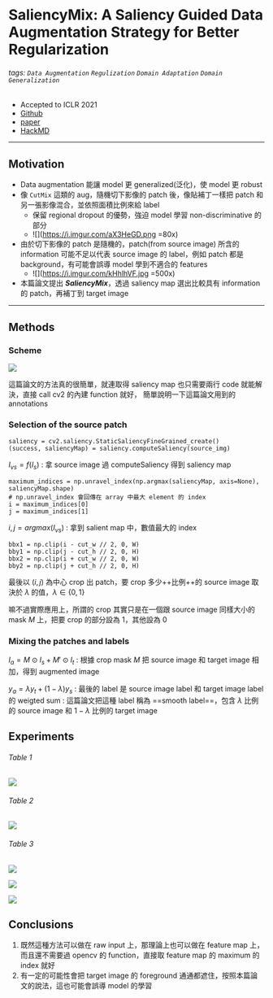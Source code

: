 # SaliencyMix: A Saliency Guided Data Augmentation Strategy for Better Regularization

###### tags: `Data Augmentation` `Regulization` `Domain Adaptation` `Domain Generalization`

- Accepted to ICLR 2021
- [Github](https://github.com/SaliencyMix/SaliencyMix)
- [paper](https://openreview.net/pdf?id=-M0QkvBGTTq)
- [HackMD](https://hackmd.io/@lEHmUoFNSfOem4UTt7O44g/rkR_05ftO)

---
## Motivation
- Data augmentation 能讓 model 更 generalized(泛化)，使 model 更 robust
- 像 `CutMix` 這類的 aug，隨機切下影像的 patch 後，像貼補丁一樣把 patch 和另一張影像混合，並依照面積比例來給 label
    - 保留 regional dropout 的優勢，強迫 model 學習 non-discriminative 的部分
    - ![](https://i.imgur.com/aX3HeGD.png =80x)
- 由於切下影像的 patch 是隨機的，patch(from source image) 所含的 information 可能不足以代表 source image 的 label，例如 patch 都是 background，有可能會誤導 model 學到不適合的 features
    - ![](https://i.imgur.com/kHhlhVF.jpg =500x)
- 本篇論文提出 ***SaliencyMix***，透過 saliency map 選出比較具有 information 的 patch，再補丁到 target image

---
## Methods

### Scheme
![](https://i.imgur.com/bwNWquX.png)

這篇論文的方法真的很簡單，就連取得 saliency map 也只需要兩行 code 就能解決，直接 call cv2 的內建 function 就好，
簡單說明一下這篇論文用到的 annotations

### Selection of the source patch
```python=
saliency = cv2.saliency.StaticSaliencyFineGrained_create()
(success, saliencyMap) = saliency.computeSaliency(source_img)
```

$I_{vs} = f(I_{s})$
: 拿 source image 過 computeSaliency 得到 saliency map

```python=
maximum_indices = np.unravel_index(np.argmax(saliencyMap, axis=None), saliencyMap.shape)
# np.unravel_index 會回傳在 array 中最大 element 的 index
i = maximum_indices[0]
j = maximum_indices[1]
```

$i, j = argmax(I_{vs})$
: 拿到 salient map 中，數值最大的 index

```python=
bbx1 = np.clip(i - cut_w // 2, 0, W)
bby1 = np.clip(j - cut_h // 2, 0, H)
bbx2 = np.clip(i + cut_w // 2, 0, W)
bby2 = np.clip(j + cut_h // 2, 0, H)
```

最後以 $(i, j)$ 為中心 crop 出 patch，要 crop 多少++比例++的 source image 取決於 $\lambda$ 的值，$\lambda \in \{0, 1\}$

嘛不過實際應用上，所謂的 crop 其實只是在一個跟 source image 同樣大小的 mask $M$ 上，把要 crop 的部分設為 1，其他設為 0

### Mixing the patches and labels

$I_a = M ⊙ I_s + M′ ⊙ I_t$
: 根據 crop mask $M$ 把 source image 和 target image 相加，得到 augmented image

$y_a = λy_t + (1 − λ)y_s$
: 最後的 label 是 source image label 和 target image label 的 weigted sum
: 這篇論文把這種 label 稱為 ==smooth label==，包含 $\lambda$ 比例的 source image 和 $1-\lambda$ 比例的 target image

## Experiments

###### Table 1
![](https://i.imgur.com/PZQ27Q3.png)

###### Table 2
![](https://i.imgur.com/c26tau6.png)

###### Table 3
![](https://i.imgur.com/3RXLCEX.png)


![](https://i.imgur.com/XwAtw0H.jpg)


![](https://i.imgur.com/861mZAW.png)


## Conclusions

1. 既然這種方法可以做在 raw input 上，那理論上也可以做在 feature map 上，而且還不需要過 opencv 的 function，直接取 feature map 的 maximum 的 index 就好
2. 有一定的可能性會把 target image 的 foreground 通通都遮住，按照本篇論文的說法，這也可能會誤導 model 的學習



